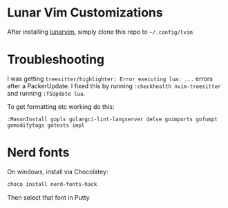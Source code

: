 # Lunar Vim Customizations

After installing [lunarvim](https://www.lunarvim.org/), simply clone this repo to
 ``~/.config/lvim``

# Troubleshooting

I was getting ``treesitter/highlighter: Error executing lua: ...`` errors after a PackerUpdate.
I fixed this by running ``:checkhealth nvim-treesitter`` and running ``:TSUpdate lua``.

To get formatting etc working do this:

```
:MasonInstall gopls golangci-lint-langserver delve goimports gofumpt gomodifytags gotests impl
```

# Nerd fonts

On windows, install via Chocolatey:

```bash
choco install nerd-fonts-hack
```

Then select that font in Putty
